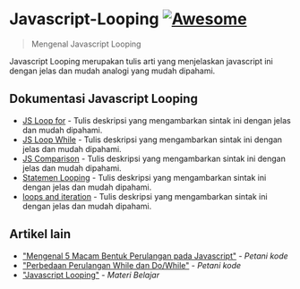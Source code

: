 # Javascript-Looping [![Awesome](https://cdn.rawgit.com/sindresorhus/awesome/d7305f38d29fed78fa85652e3a63e154dd8e8829/media/badge.svg)](https://github.com/sindresorhus/awesome#readme)

> Mengenal Javascript Looping

Javascript Looping merupakan tulis arti yang menjelaskan javascript ini dengan jelas dan mudah analogi yang mudah dipahami.

## Dokumentasi Javascript Looping

- [JS Loop for](https://www.w3schools.com/js/js_loop_for.asp) - Tulis deskripsi yang mengambarkan sintak ini dengan jelas dan mudah dipahami.
- [JS Loop While](https://www.w3schools.com/js/js_loop_while.asp) - Tulis deskripsi yang mengambarkan sintak ini dengan jelas dan mudah dipahami.
- [JS Comparison](https://www.w3schools.com/js/js_comparisons.asp) - Tulis deskripsi yang mengambarkan sintak ini dengan jelas dan mudah dipahami.
- [Statemen Looping](https://www.w3schools.com/JSREF/jsref_for.asp) - Tulis deskripsi yang mengambarkan sintak ini dengan jelas dan mudah dipahami.
- [loops and iteration](https://developer.mozilla.org/en-US/docs/Web/JavaScript/Guide/Loops_and_iteration) - Tulis deskripsi yang mengambarkan sintak ini dengan jelas dan mudah dipahami.


## Artikel lain

- ["Mengenal 5 Macam Bentuk Perulangan pada Javascript"](https://www.petanikode.com/javascript-perulangan/) - _Petani kode_
- ["Perbedaan Perulangan While dan Do/While"](https://www.petanikode.com/perbedaan-perulangan-while-dan-do-while/) - _Petani kode_
- ["Javascript Looping"](https://studentutac-my.sharepoint.com/personal/041214065_ecampus_ut_ac_id/_layouts/15/Doc.aspx?sourcedoc=%7BCC1908F1-F34E-4963-8582-4766F030050A%7D&file=JAVASCRIPT%20-%20LOOPING.pptx&action=edit&mobileredirect=true&CT=1599053743131&OR=ItemsView) - _Materi Belajar_

